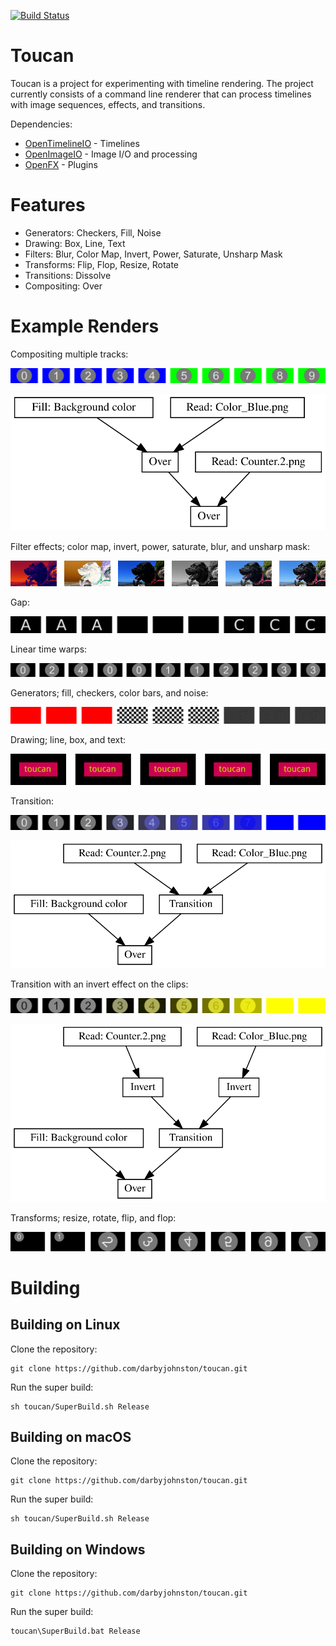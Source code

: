 [![Build Status](https://github.com/darbyjohnston/toucan/actions/workflows/ci-workflow.yml/badge.svg)](https://github.com/darbyjohnston/toucan/actions/workflows/ci-workflow.yml)

Toucan
======

Toucan is a project for experimenting with timeline rendering. The project
currently consists of a command line renderer that can process timelines
with image sequences, effects, and transitions.

Dependencies:
* [OpenTimelineIO](https://github.com/AcademySoftwareFoundation/OpenTimelineIO) - Timelines
* [OpenImageIO](https://github.com/AcademySoftwareFoundation/OpenImageIO) - Image I/O and processing
* [OpenFX](https://github.com/AcademySoftwareFoundation/openfx) - Plugins

Features
========
* Generators: Checkers, Fill, Noise
* Drawing: Box, Line, Text
* Filters: Blur, Color Map, Invert, Power, Saturate, Unsharp Mask
* Transforms: Flip, Flop, Resize, Rotate
* Transitions: Dissolve
* Compositing: Over

Example Renders
===============
Compositing multiple tracks:

![CompositeTracks](images/CompositeTracks.png)

![Composite Tracks Graph](images/CompositeTracksGraph.svg)

Filter effects; color map, invert, power, saturate, blur, and unsharp mask:

![Filters](images/Filter.png)

Gap:

![Gap](images/Gap.png)

Linear time warps:

![LinearTimeWarp](images/LinearTimeWarp.png)

Generators; fill, checkers, color bars, and noise:

![Generators](images/Generator.png)

Drawing; line, box, and text:

![Render](images/Draw.png)

Transition:

![Transition](images/Transition.png)

![Transition Graph](images/TransitionGraph.svg)

Transition with an invert effect on the clips:

![Transition 2](images/Transition2.png)

![Transition 2 Graph](images/Transition2Graph.svg)

Transforms; resize, rotate, flip, and flop:

![Transforms](images/Transform.png)

Building
========

Building on Linux
-----------------
Clone the repository:
```
git clone https://github.com/darbyjohnston/toucan.git
```
Run the super build:
```
sh toucan/SuperBuild.sh Release
```

Building on macOS
-----------------
Clone the repository:
```
git clone https://github.com/darbyjohnston/toucan.git
```
Run the super build:
```
sh toucan/SuperBuild.sh Release
```

Building on Windows
-------------------
Clone the repository:
```
git clone https://github.com/darbyjohnston/toucan.git
```
Run the super build:
```
toucan\SuperBuild.bat Release
```
